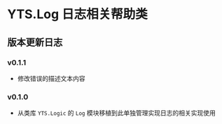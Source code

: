 # YTS.Log 日志相关帮助类

## 版本更新日志

### v0.1.1

* 修改错误的描述文本内容

### v0.1.0

* 从类库 `YTS.Logic` 的 `Log` 模块移植到此单独管理实现日志的相关实现使用